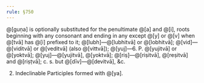 ```yaml
---
rule: §750
---
```


@[guṇa] is optionally substituted for the penultimate @[a] and @[i], roots beginning with any consonant and ending in any except @[y] or @[v] when @[tvā] has @[i] prefixed to it; @[lubh]—@[lubhitvā] or @[lobhitvā]; @[vid]—@[viditvā] or @[veditvā] (also @[vittvā]); @[yuj]—6. P. @[yujitvā] or @[yoktvā]; @[yuj]—@[yujitvā], @[yoktvā]; @[riṣ]—@[riṣitvā], @[reṣitvā] and @[riṣṭvā]; c. s. but @[dīv]—@[devitvā], &c.

2. Indeclinable Participles formed with @[ya].